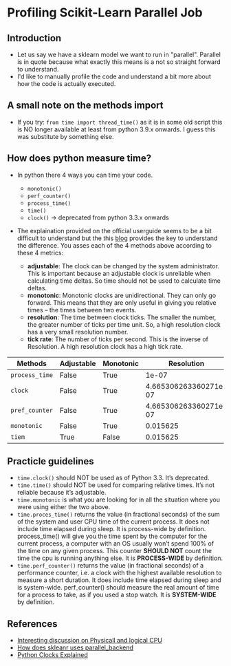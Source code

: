 # Profiling Scikit-Learn Parallel Job

## Introduction
- Let us say we have a sklearn model we want to run in "parallel". Parallel is in quote because what exactly this means is a not so straight forward to understand.
- I'd like to manually profile the code and understand a bit more about how the code is actually executed.

## A small note on the methods import
- If you try: `from time import thread_time()` as it is in some old script this is NO longer available at least from python 3.9.x onwards. I guess this was substitute by something else.


## How does python measure time?
- In python there 4 ways you can time your code.
  - `monotonic()`
  - `perf_counter()`
  - `process_time()`
  - `time()`
  - `clock()` -> deprecated from python 3.3.x onwards

- The explaination provided on the official userguide seems to be a bit difficult to understand but the this [blog](https://www.webucator.com/article/python-clocks-explained/) provides the key to understand the difference. You asses each of the 4 methods above according to these 4 metrics:
  - **adjustable**: The clock can be changed by the system administrator. This is important because an adjustable clock is unreliable when calculating time deltas. 
    So time should not be used to calculate time deltas.
  - **monotonic**: Monotonic clocks are unidirectional. They can only go forward. This means that they are only useful in giving you relative times – the times between two events.
  - **resolution**: The time between clock ticks. The smaller the number, the greater number of ticks per time unit. So, a high resolution clock has a very small resolution number.
  - **tick rate**: The number of ticks per second. This is the inverse of Resolution. A high resolution clock has a high tick rate.

| Methods | Adjustable | Monotonic | Resolution | Tick Rate |
| ------- | ---------- | --------- | ---------- | --------- |
| `process_time` | False | True | 1e-07 | 10,000,000 |
| `clock` | False | True | 4.665306263360271e-07 | 2,143,482 |
| `pref_counter` | False | True | 4.665306263360271e-07 | 2,143,482 |
| `monotonic` | False | True | 0.015625 | 64 |
| `tiem` | True | False| 0.015625 | 64 |

## Practicle guidelines
- `time.clock()` should NOT be used as of Python 3.3. It’s deprecated.
- `time.time()` should NOT be used for comparing relative times. It’s not reliable because it’s adjustable.
- `time.monotonic` is what you are looking for in all the situation where you were using either the two above.
- `time.proces_time()` returns the value (in fractional seconds) of the sum of the system and  user CPU time of the current process. It does not include time elapsed during sleep. It is process-wide by definition. process_time() will give you the time spent by the  computer for the current process, a computer with an OS usually won’t spend 100% of the time on any given process. This counter **SHOULD NOT** count the time the cpu is running anything else. It is **PROCESS-WIDE** by definition.
- `time.perf_counter()` returns the value (in fractional seconds) of a performance counter,  i.e. a clock with the highest available resolution to measure a short duration. It does  include time elapsed during sleep and is system-wide. perf_counter() should measure the real amount of time for a process to take, as if you used a stop watch. It is **SYSTEM-WIDE** by definition.

## References
- [Interesting discussion on Physicall and logical CPU](https://stackoverflow.com/questions/1006289/how-to-find-out-the-number-of-cpus-using-python/36540625)
- [How does skleanr uses parallel_backend](https://scikit-learn.org/stable/modules/generated/sklearn.utils.parallel_backend.html)
- [Python Clocks Explained](https://www.webucator.com/article/python-clocks-explained/)

